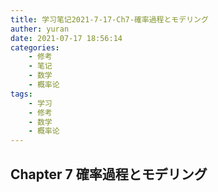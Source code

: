 ```yaml
---
title: 学习笔记2021-7-17-Ch7-確率過程とモデリング
auther: yuran
date: 2021-07-17 18:56:14
categories:
    - 修考
    - 笔记
    - 数学
    - 概率论
tags: 
    - 学习
    - 修考
    - 数学
    - 概率论
---
```


## Chapter 7 確率過程とモデリング